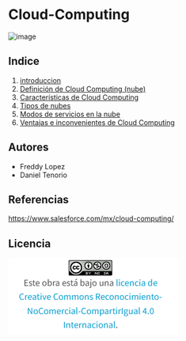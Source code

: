 # Cloud-Computing

![image](/img/00.jpg)

## Indice

1. [introduccion](/contenido/introduccion.md)
2. [Definición de Cloud Computing (nube)](/contenido/definicion.md)
3. [Características de Cloud Computing](/contenido/caracteriscas.md)
4. [Tipos de nubes](/contenido/tipos.md)
5. [Modos de servicios en la nube](/contenido/modos.md)
6. [Ventajas e inconvenientes de Cloud Computing](/contenido/ventajas.md)


## Autores

- Freddy Lopez
- Daniel Tenorio

## Referencias

https://www.salesforce.com/mx/cloud-computing/ 

## Licencia
![image](/img/licencia.PNG)